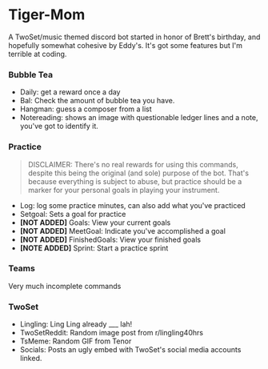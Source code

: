 # Tiger-Mom
A TwoSet/music themed discord bot started in honor of Brett's birthday, and hopefully somewhat cohesive by Eddy's. It's got some features but I'm terrible at coding.

### Bubble Tea

- Daily: get a reward once a day
- Bal: Check the amount of bubble tea you have.
- Hangman: guess a composer from a list
- Notereading: shows an image with questionable ledger lines and a note, you've got to identify it.

### Practice

> DISCLAIMER: There's no real rewards for using this commands, despite this being the original (and sole) purpose of the bot.
> That's because everything is subject to abuse, but practice should be a marker for your personal goals in playing your instrument. 

- Log: log some practice minutes, can also add what you've practiced
- Setgoal: Sets a goal for practice
- **[NOT ADDED]** Goals: View your current goals
- **[NOT ADDED]** MeetGoal: Indicate you've accomplished a goal
- **[NOT ADDED]** FinishedGoals: View your finished goals
- **[NOTE ADDED]** Sprint: Start a practice sprint

### Teams

Very much incomplete commands

### TwoSet

- Lingling: Ling Ling already ___ lah!
- TwoSetReddit: Random image post from r/lingling40hrs
- TsMeme: Random GIF from Tenor
- Socials: Posts an ugly embed with TwoSet's social media accounts linked.
